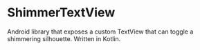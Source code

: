 # ShimmerTextView
Android library that exposes a custom TextView that can toggle a shimmering silhouette. Written in Kotlin.
